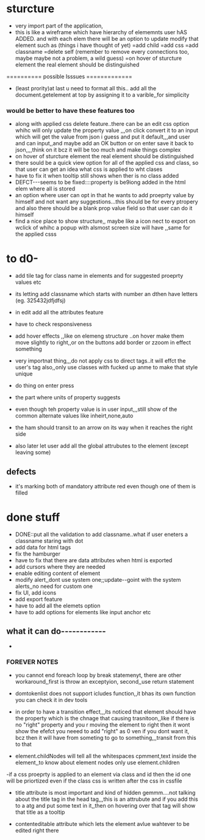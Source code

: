 # sturcture
- very import part of the application,
- this is like a wireframe which have hierarchy of elememnts user hAS ADDED.
and with each elem there will be an option to update modify that element such as (things i have thought of yet)
=add child
=add css
=add classname
=delete self (remember to remove every connections too, maybe maybe not a problem, a wild guess)
=on hover of sturcture element the real element should be distinguished


========== possible Isssues =============
- (least prority)at last u need to format all this.. add all the document.getelement at top by assigning it to a varible,,for simplicity



### would be better to have these features too
- along with applied css delete feature..there can be an edit css option whihc will only update the property value ,,,on click convert it to an input which will get the value from json i guess and put it default,,,and user and can input,,and maybe add an OK button or on enter save it back to json,,,,think on it bcz it will be too much and make things complex
- on hover of sturcture element the real element should be distinguished
- there sould be a quick view option for all of the applied css and class, so that user can get an idea what css is applied to wht clases
- have to fix it when tooltip still shows when ther is no class added
- DEFCT---seems to be fixed::::property is be9iong added in the html elem where all is stored
- an option where user can opt in that he wants to add proeprty value by himself and not want any suggestions...this should be for every ptropery and also there should be a blank prop value field so that user can do it himself
- find a nice place to show structure,, maybe like a icon nect to export on wclick of whihc a popup with alsmost screen size will have ,,same for the applied csss 
   

# to d0-
- add tile tag for class name in elements and for suggested proeprty values etc
- its letting add classname which starts with number an dthen have letters (eg. 325432jdfjdfsj)
- in edit add all the attributes feature 

- have to check responsiveness
- add hover effects ,,like on elemeng structure ..on hover make them move slightly to right,,or on the buttons add border or zzoom in effect something
- very importnat thing,,,do not apply css to direct tags..it will effct the user's tag also,,only use classes with fucked up anme to make that style unique
- do thing on enter press
- the part where units of property suggests
- even though teh property value is in user input,,,still show of the common alternate values like inheirt,none,auto
- the ham should transit to an arrow  on its way when it reaches the right side 
- also later let user add all the global attrubutes to the element (except leaving some)



## defects
- it's marking both of mandatory attribute red even though one of them is filled


# done stuff
- DONE::put all the validation to add classname..what if user eneters a classname staring with dot
- add data for html tags
- fix the hamburger 
- have to fix that there are data attributes when html is exported
- add cursors where they are needed
- enable editing content of element
- modify alert,,dont use system one;;update--goint with the system alerts,,no need for custom one
- fix UI, add icons 
- add export feature
- have to add all the elemets option
- have to add options for elements like input anchor etc



## what it can do------------
- 







### FOREVER NOTES
- you cannot end foreach loop by break statemenyt, there are other workaround,,first is throw an exceptyion, second,,use return statement

- domtokenlist does not support icludes function,,it bhas its own function you can check it in dev tools

- in order to have a transition effect,,,its noticed that element should have the property which is the chnage that causing trasnitoon,,like if there is no "right" property and you r moving the element to right then it wont show the efefct you neeed to add "right" as 0 ven if you dont want it, bcz then it will have from someting to go to something,,,transit from this to that

- element.childNodes will tell all the whitespaces cpmment,text inside the element,,to know about element nodes only use element.children

-if a css proeprty is applied to an element via class and id then the id one will be priortized even if the class css is written after the css in cssfile

- title attribute is most important and kind of hidden gemmm....not talking about the title tag in the head tag,,,this is an attrubute and if you add this to a atg and put some text in it,,then on hovering over that tag will show that title as a tooltip

- contenteditable attribute which lets the element avlue wahtever to be edited right there